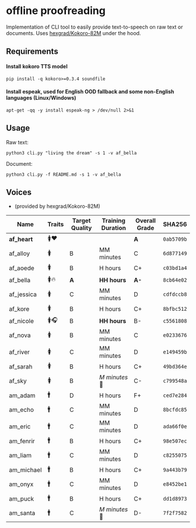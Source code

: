 # offline proofreading
Implementation of CLI tool to easily provide text-to-speech on raw text or documents. Uses [hexgrad/Kokoro-82M](https://huggingface.co/hexgrad/Kokoro-82M) under the hood.

## Requirements
#### Install kokoro TTS model
`pip install -q kokoro>=0.3.4 soundfile`

#### Install espeak, used for English OOD fallback and some non-English languages (Linux/Windows)
`apt-get -qq -y install espeak-ng > /dev/null 2>&1`

## Usage
Raw text:
```
python3 cli.py "living the dream" -s 1 -v af_bella
```

Document:
```
python3 cli.py -f README.md -s 1 -v af_bella
```

## Voices
- (provided by hexgrad/Kokoro-82M)


| Name | Traits | Target Quality | Training Duration | Overall Grade | SHA256 |
| ---- | ------ | -------------- | ----------------- | ------------- | ------ |
| **af\_heart** | 🚺❤️ | | | **A** | `0ab5709b` |
| af_alloy | 🚺 | B | MM minutes | C | `6d877149` |
| af_aoede | 🚺 | B | H hours | C+ | `c03bd1a4` |
| af_bella | 🚺🔥 | **A** | **HH hours** | **A-** | `8cb64e02` |
| af_jessica | 🚺 | C | MM minutes | D | `cdfdccb8` |
| af_kore | 🚺 | B | H hours | C+ | `8bfbc512` |
| af_nicole | 🚺🎧 | B | **HH hours** | B- | `c5561808` |
| af_nova | 🚺 | B | MM minutes | C | `e0233676` |
| af_river | 🚺 | C | MM minutes | D | `e149459b` |
| af_sarah | 🚺 | B | H hours | C+ | `49bd364e` |
| af_sky | 🚺 | B | _M minutes_ 🤏 | C- | `c799548a` |
| am_adam | 🚹 | D | H hours | F+ | `ced7e284` |
| am_echo | 🚹 | C | MM minutes | D | `8bcfdc85` |
| am_eric | 🚹 | C | MM minutes | D | `ada66f0e` |
| am_fenrir | 🚹 | B | H hours | C+ | `98e507ec` |
| am_liam | 🚹 | C | MM minutes | D | `c8255075` |
| am_michael | 🚹 | B | H hours | C+ | `9a443b79` |
| am_onyx | 🚹 | C | MM minutes | D | `e8452be1` |
| am_puck | 🚹 | B | H hours | C+ | `dd1d8973` |
| am_santa | 🚹 | C | _M minutes_ 🤏 | D- | `7f2f7582` |

